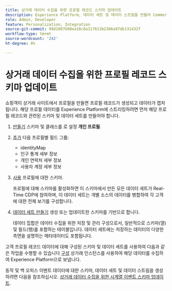 ```yaml
---
title: 상거래 데이터 수집을 위한 프로필 레코드 스키마 업데이트
description: Experience Platform, 데이터 세트 및 데이터 스트림을 만들어 Commerce 프로필 레코드 데이터를 수집하고 프로필로 전송하는 방법을 알아봅니다.
role: Admin, Developer
feature: Personalization, Integration
source-git-commit: 99d1097b98ea18c8a317613b2366a97db131432f
workflow-type: tm+mt
source-wordcount: '242'
ht-degree: 0%

---
```


# 상거래 데이터 수집을 위한 프로필 레코드 스키마 업데이트

쇼핑객이 상거래 사이트에서 프로필을 만들면 프로필 레코드가 생성되고 데이터가 캡처됩니다. 해당 프로필 데이터를 Experience Platform에 스트리밍하려면 먼저 해당 프로필 레코드와 관련된 스키마 및 데이터 세트를 만들어야 합니다.

1. [만들기](https://experienceleague.adobe.com/docs/experience-platform/xdm/ui/resources/schemas.html#create) 스키마 및 클래스를 로 설정 **개인 프로필**.

1. [추가](https://experienceleague.adobe.com/docs/experience-platform/xdm/ui/resources/schemas.html#add-field-groups) 다음 프로필별 필드 그룹:

   - identityMap
   - 인구 통계 세부 정보
   - 개인 연락처 세부 정보
   - 사용자 계정 세부 정보

1. [사용](https://experienceleague.adobe.com/docs/experience-platform/xdm/ui/resources/schemas.html#profile) 프로필에 대한 스키마.

   프로필에 대해 스키마를 활성화하면 이 스키마에서 만든 모든 데이터 세트가 Real-Time CDP에 참여하며, 이 데이터 세트는 개별 소스의 데이터를 병합하여 각 고객에 대한 전체 보기를 구성합니다.

1. [데이터 세트 만들기](https://experienceleague.adobe.com/docs/platform-learn/implement-mobile-sdk/experience-cloud/platform.html#create-a-dataset) 생성 또는 업데이트한 스키마를 기반으로 합니다.

   데이터 집합은 데이터 수집을 위한 저장 및 관리 구성으로서, 일반적으로 스키마(열) 및 필드(행)를 포함하는 테이블입니다. 데이터 세트에는 저장하는 데이터의 다양한 측면을 설명하는 메타데이터도 포함됩니다.

고객 프로필 레코드 데이터에 대해 구성된 스키마 및 데이터 세트를 사용하여 다음과 같은 작업을 수행할 수 있습니다 [구성](connect-data.md#data-collection) 상거래 인스턴스를 사용하여 해당 데이터를 수집하여 Experience Platform으로 보냅니다.

동작 및 백 오피스 이벤트 데이터에 대한 스키마, 데이터 세트 및 데이터 스트림을 생성하려면 다음을 참조하십시오. [상거래 데이터 수집을 위한 시계열 이벤트 스키마 업데이트](update-xdm.md).
